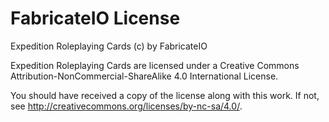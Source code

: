 # FabricateIO License

Expedition Roleplaying Cards (c) by FabricateIO

Expedition Roleplaying Cards are licensed under a Creative Commons Attribution-NonCommercial-ShareAlike 4.0 International License.

You should have received a copy of the license along with this work. If not, see http://creativecommons.org/licenses/by-nc-sa/4.0/.